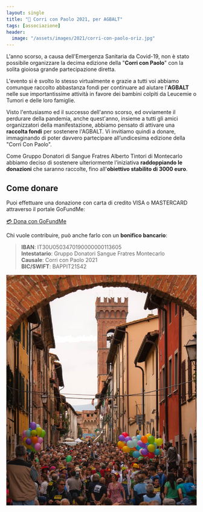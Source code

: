 ```yaml
---
layout: single
title: "🏃 Corri con Paolo 2021, per AGBALT"
tags: [associazione]
header:
  image: "/assets/images/2021/corri-con-paolo-oriz.jpg"
---
```


L'anno scorso, a causa dell'Emergenza Sanitaria da Covid-19, non è stato
possibile organizzare la decima edizione della "**Corri con Paolo**" con la
solita gioiosa grande partecipazione diretta.

L'evento si è svolto lo stesso virtualmente e grazie a tutti voi abbiamo
comunque raccolto abbastanza fondi per continuare ad aiutare l'**AGBALT** nelle
sue importantissime attività in favore dei bambini colpiti da Leucemie o Tumori
e delle loro famiglie.

Visto l'entusiasmo ed il successo dell'anno scorso, ed ovviamente il perdurare
della pandemia, anche quest'anno, insieme a tutti gli amici organizzatori della
manifestazione, abbiamo pensato di attivare una **raccolta fondi** per sostenere
l'AGBALT. Vi invitiamo quindi a donare, immaginando di poter davvero partecipare
all’undicesima edizione della "Corri Con Paolo".

Come Gruppo Donatori di Sangue Fratres Alberto Tintori di Montecarlo abbiamo
deciso di sostenere ulteriormente l’iniziativa **raddoppiando le donazioni** che
saranno raccolte, fino all'**obiettivo stabilito di 3000 euro**.

## Come donare

Puoi effettuare una donazione con carta di credito VISA o MASTERCARD attraverso
il portale GoFundMe:

[💳 Dona con GoFundMe](https://www.gofundme.com/f/corri-con-paolo-2021-per-agbalt)

Chi vuole contribuire, può anche farlo con un **bonifico bancario**:

> **IBAN**: IT30U0503470190000000113605<br/>
> **Intestatario**: Gruppo Donatori Sangue Fratres Montecarlo<br/>
> **Causale**: Corri con Paolo 2021<br/>
> **BIC/SWIFT**: BAPPIT21S42

![corri con paolo](/assets/images/2021/corri-con-paolo-vert.jpg)
